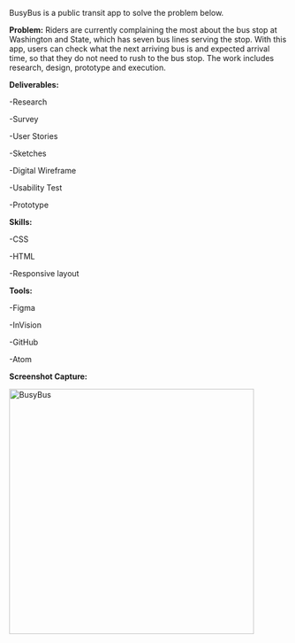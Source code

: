 BusyBus is a public transit app to solve the problem below.

**Problem:**
Riders are currently complaining the most about the bus stop at Washington and State, which has seven bus lines serving the stop.
With this app, users can check what the next arriving bus is and expected arrival time, so that they do not need to rush to the bus stop. The work includes research, design, prototype and execution.

**Deliverables:**

-Research

-Survey

-User Stories

-Sketches

-Digital Wireframe

-Usability Test

-Prototype



**Skills:**

-CSS

-HTML

-Responsive layout



**Tools:**

-Figma

-InVision

-GitHub

-Atom



**Screenshot Capture:**

<img width="443" alt="BusyBus" src="https://user-images.githubusercontent.com/44152485/57309644-072dab80-711b-11e9-8b33-be3fe6368b8b.png">
